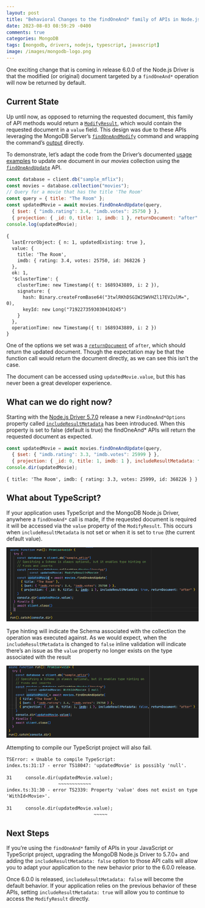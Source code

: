 ```yaml
---
layout: post
title: "Behavioral Changes to the findOneAnd* family of APIs in Node.js Driver 6.0.0"
date: 2023-08-03 08:59:29 -0400
comments: true
categories: MongoDB
tags: [mongodb, drivers, nodejs, typescript, javascript]
image: /images/mongodb-logo.png
---
```


One exciting change that is coming in release 6.0.0 of the Node.js Driver is that the modified (or original) document targeted by a `findOneAnd*` operation will now be returned by default.

## Current State

Up until now, as opposed to returning the requested document, this family of API methods would return a [`ModifyResult`](https://mongodb.github.io/node-mongodb-native/5.7/interfaces/ModifyResult.html), which would contain the requested document in a `value` field. This design was due to these APIs leveraging the MongoDB Server’s [`findOneAndModify`](https://www.mongodb.com/docs/manual/reference/command/findAndModify/) command and wrapping the command’s [output](https://www.mongodb.com/docs/manual/reference/command/findAndModify/#output) directly.

To demonstrate, let’s adapt the code from the Driver’s documented [usage examples](https://www.mongodb.com/docs/drivers/node/current/usage-examples/) to update one document in our _movies_ collection using the [`findOneAndUpdate`](https://mongodb.github.io/node-mongodb-native/5.7/classes/Collection.html#findOneAndUpdate) API.

```js
const database = client.db("sample_mflix");
const movies = database.collection("movies");
// Query for a movie that has the title 'The Room'
const query = { title: "The Room" };
const updatedMovie = await movies.findOneAndUpdate(query,
  { $set: { "imdb.rating": 3.4, "imdb.votes": 25750 } },
  { projection: { _id: 0, title: 1, imdb: 1 }, returnDocument: "after" });
console.log(updatedMovie);
```
```
{
  lastErrorObject: { n: 1, updatedExisting: true },
  value: {
    title: 'The Room',
    imdb: { rating: 3.4, votes: 25750, id: 368226 }
  },
  ok: 1,
  '$clusterTime': {
    clusterTime: new Timestamp({ t: 1689343889, i: 2 }),
    signature: {
      hash: Binary.createFromBase64("3twlRKhDSGIW25WVHZl17EV2ulM=", 0),
      keyId: new Long("7192273593030410245")
    }
  },
  operationTime: new Timestamp({ t: 1689343889, i: 2 })
}
```

One of the options we set was a [`returnDocument`](https://mongodb.github.io/node-mongodb-native/5.7/interfaces/FindOneAndUpdateOptions.html#returnDocument) of `after`, which should return the updated document. Though the expectation may be that the function call would return the document directly, as we can see this isn’t the case.

The document can be accessed using `updatedMovie.value`, but this has never been a great developer experience.

## What can we do right now?

Starting with the [Node.js Driver 5.7.0](https://github.com/mongodb/node-mongodb-native/releases/tag/v5.7.0) release a new `FindOneAnd*Options` property called [`includeResultMetadata`](https://mongodb.github.io/node-mongodb-native/5.7/interfaces/FindOneAndUpdateOptions.html#includeResultMetadata) has been introduced. When this property is set to false (default is true) the findOneAnd* APIs will return the requested document as expected.

```js
const updatedMovie = await movies.findOneAndUpdate(query,
  { $set: { "imdb.rating": 3.3, "imdb.votes": 25999 } },
  { projection: { _id: 0, title: 1, imdb: 1 }, includeResultMetadata: false });
console.dir(updatedMovie);
```
```
{ title: 'The Room', imdb: { rating: 3.3, votes: 25999, id: 368226 } }
```

## What about TypeScript?

If your application uses TypeScript and the MongoDB Node.js Driver, anywhere a `findOneAnd*` call is made, if the requested document is required it will be accessed via the `value` property of the `ModifyResult`. This occurs when `includeResultMetadata` is not set or when it is set to `true` (the current default value).

![](/images/product1605-02.png)

Type hinting will indicate the Schema associated with the collection the operation was executed against. As we would expect, when the `includeResultMetadata` is changed to `false` inline validation will indicate there’s an issue as the `value` property no longer exists on the type associated with the result

![](/images/product1605-01.png)

Attempting to compile our TypeScript project will also fail.
```
TSError: ⨯ Unable to compile TypeScript:
index.ts:31:17 - error TS18047: 'updatedMovie' is possibly 'null'.

31     console.dir(updatedMovie.value);
                   ~~~~~~~~~~~~
index.ts:31:30 - error TS2339: Property 'value' does not exist on type 'WithId<Movie>'.

31     console.dir(updatedMovie.value);
                                ~~~~~
```

## Next Steps

If you’re using the `findOneAnd*` family of APIs in your JavaScript or TypeScript project, upgrading the MongoDB Node.js Driver to 5.7.0+ and adding the `includeResultMetadata: false` option to those API calls will allow you to adapt your application to the new behavior prior to the 6.0.0 release.

Once 6.0.0 is released, `includeResultMetadata: false` will become the default behavior. If your application relies on the previous behavior of these APIs, setting `includeResultMetadata: true` will allow you to continue to access the `ModifyResult` directly.